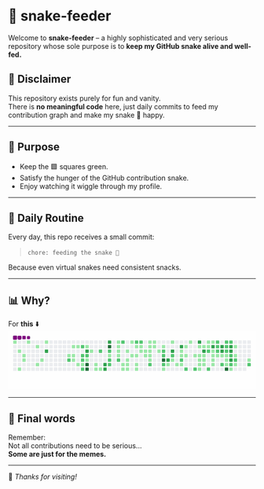 # 🐍 snake-feeder

Welcome to **snake-feeder** – a highly sophisticated and very serious repository whose sole purpose is to **keep my GitHub snake alive and well-fed.**

## 🚨 Disclaimer  
This repository exists purely for fun and vanity.  
There is **no meaningful code** here, just daily commits to feed my contribution graph and make my snake 🐍 happy.

---

## 🎯 Purpose
- Keep the 🟩 squares green.
- Satisfy the hunger of the GitHub contribution snake.
- Enjoy watching it wiggle through my profile.

---

## 🔄 Daily Routine
Every day, this repo receives a small commit:  
> `chore: feeding the snake 🐍`

Because even virtual snakes need consistent snacks.  

---

## 📊 Why?
For **this** ⬇️  
![Snake](https://github.com/platane/snk/raw/github-contribution-grid-snake/github-contribution-grid-snake.gif)

---

## 🐍 Final words
Remember:  
Not all contributions need to be serious...  
**Some are just for the memes.**

---
🖤 *Thanks for visiting!*
